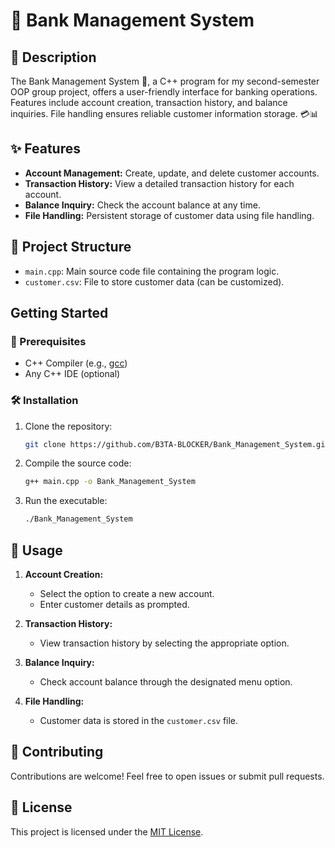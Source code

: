 # 🏦 Bank Management System



## 📄 Description

The Bank Management System 🏦, a C++ program for my second-semester OOP group project, offers a user-friendly interface for banking operations. Features include account creation, transaction history, and balance inquiries. File handling ensures reliable customer information storage. 💳📊

## ✨ Features

- **Account Management:** Create, update, and delete customer accounts.
- **Transaction History:** View a detailed transaction history for each account.
- **Balance Inquiry:** Check the account balance at any time.
- **File Handling:** Persistent storage of customer data using file handling.

## 📂 Project Structure

- `main.cpp`: Main source code file containing the program logic.
- `customer.csv`: File to store customer data (can be customized).
  
## Getting Started

### 🔧 Prerequisites

- C++ Compiler (e.g., [gcc](https://gcc.gnu.org/))
- Any C++ IDE (optional)

### 🛠 Installation

1. Clone the repository:

    ```bash
    git clone https://github.com/B3TA-BLOCKER/Bank_Management_System.git
    ```

2. Compile the source code:

    ```bash
    g++ main.cpp -o Bank_Management_System
    ```

3. Run the executable:

    ```bash
    ./Bank_Management_System
    ```

## 🚀 Usage

1. **Account Creation:**
   - Select the option to create a new account.
   - Enter customer details as prompted.

2. **Transaction History:**
   - View transaction history by selecting the appropriate option.

3. **Balance Inquiry:**
   - Check account balance through the designated menu option.

4. **File Handling:**
   - Customer data is stored in the `customer.csv` file.


## 🤝 Contributing

Contributions are welcome! Feel free to open issues or submit pull requests.

## 📝 License

This project is licensed under the [MIT License](LICENSE).

